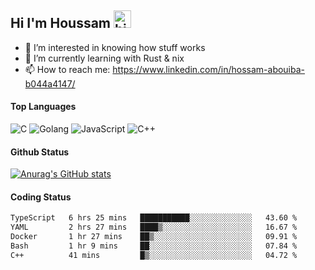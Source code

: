 ## Hi I'm Houssam <img src="https://user-images.githubusercontent.com/1303154/88677602-1635ba80-d120-11ea-84d8-d263ba5fc3c0.gif" width="28px" alt="hi">

- 👀 I’m interested in knowing how stuff works
- 🔭 I’m currently learning with Rust & nix
- 📫 How to reach me: https://www.linkedin.com/in/hossam-abouiba-b044a4147/

#### Top Languages

![C](https://img.shields.io/badge/c-%2300599C.svg?style=for-the-badge&logo=c&logoColor=white)
![Golang](https://img.shields.io/badge/go-blue?style=for-the-badge&logo=Goland)
![JavaScript](https://img.shields.io/badge/javascript-%23323330.svg?style=for-the-badge&logo=javascript&logoColor=%23F7DF1E)
![C++](https://img.shields.io/badge/C%2B%2B-blue?style=for-the-badge&logo=C%2B%2B)


#### Github Status
[![Anurag's GitHub stats](https://github-readme-stats.vercel.app/api?username=0xhoussam&theme=tokyonight)](https://github.com/anuraghazra/github-readme-stats)

#### Coding Status
<!--START_SECTION:waka-->

```txt
TypeScript   6 hrs 25 mins   ███████████░░░░░░░░░░░░░░   43.60 %
YAML         2 hrs 27 mins   ████▒░░░░░░░░░░░░░░░░░░░░   16.67 %
Docker       1 hr 27 mins    ██▒░░░░░░░░░░░░░░░░░░░░░░   09.91 %
Bash         1 hr 9 mins     ██░░░░░░░░░░░░░░░░░░░░░░░   07.84 %
C++          41 mins         █▒░░░░░░░░░░░░░░░░░░░░░░░   04.72 %
```

<!--END_SECTION:waka-->
